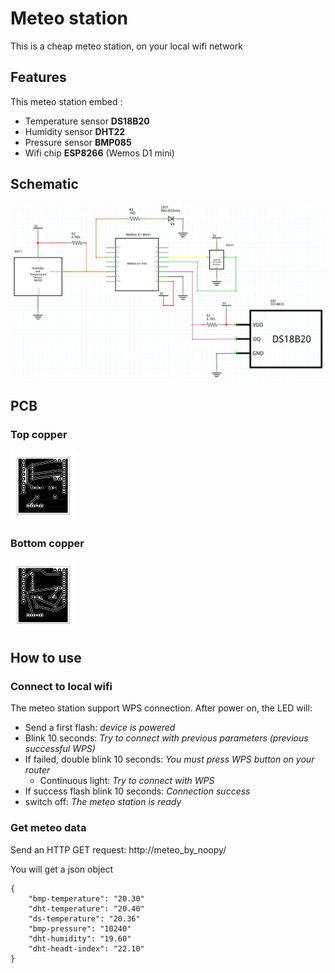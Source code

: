 # Meteo station

This is a cheap meteo station, on your local wifi network

## Features

This meteo station embed :
* Temperature sensor **DS18B20**
* Humidity sensor **DHT22**
* Pressure sensor **BMP085**
* Wifi chip **ESP8266** (Wemos D1 mini)

## Schematic

![Meteo Station](sch/schematic.png?raw=true)

## PCB

### Top copper

![Top copper](pcb/meteo_etch_copper_top.png?raw=true)

### Bottom copper

![bottom copper](pcb/meteo_etch_copper_bottom.png?raw=true)

## How to use

### Connect to local wifi

The meteo station support WPS connection. After power on, the LED will:
* Send a first flash: *device is powered*
* Blink 10 seconds: *Try to connect with previous parameters (previous successful WPS)*
* If failed, double blink 10 seconds: *You must press WPS button on your router*
    * Continuous light: *Try to connect with WPS*
* If success flash blink 10 seconds: *Connection success*
* switch off: *The meteo station is ready*

### Get meteo data

Send an HTTP GET request: http://meteo_by_noopy/

You will get a json object
````
{
    "bmp-temperature": "20.30"
    "dht-temperature": "20.40"
    "ds-temperature": "20.36"
    "bmp-pressure": "10240"
    "dht-humidity": "19.60"
    "dht-headt-index": "22.10"
}
````
